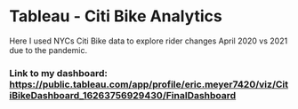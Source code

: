 
# Tableau  - Citi Bike Analytics

Here I used NYCs Citi Bike data to explore rider changes April 2020 vs 2021 due to the pandemic. 

### Link to my dashboard: https://public.tableau.com/app/profile/eric.meyer7420/viz/CitiBikeDashboard_16263756929430/FinalDashboard

